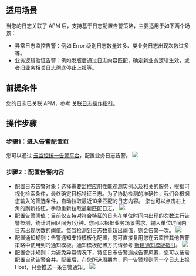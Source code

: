 ﻿## 适用场景

当您的日志关联了 APM 后，支持基于日志配置告警策略，主要适用于如下两个场景：

- 异常日志监控告警：例如 Error 级别日志数量过多、类业务日志出现次数过多等。
- 业务逻辑验证告警：例如发版后通过日志内容匹配，确定新业务逻辑生效，或者旧业务相关日志彻底停止上报等。

## 前提条件

您的日志已关联 APM，参考 [关联日志操作指引](https://cloud.tencent.com/document/product/1463/68736)。

## 操作步骤

### 步骤1：进入告警配置页

您可以通过 [云监控统一告警平台](https://console.cloud.tencent.com/monitor/alarm2/history)，配置业务日志告警。
![](https://qcloudimg.tencent-cloud.cn/raw/e370c92490fcb7d114491ff7cfdcc229.png)

### 步骤2：配置告警内容

- 配置日志告警对象：选择需要监控应用性能观测实例以及相关的服务，根据可视化检索条件，最终确定目标特征日志。为了协助检测的准确性，我们会根据您输入的筛选条件，自动拉取最近10条匹配的日志内容。
您也可以点击右上角的刷新按钮，手动重新拉取最新匹配日志。
![](https://qcloudimg.tencent-cloud.cn/raw/023d8e7e098d04a5f651a5b344c83131.png)
- 配置告警阈值：目前仅支持对符合特征的日志在单位时间内出现的次数进行告警检测，统计时间区间为1分钟。您可以根据业务场景需求，输入单位时间内日志出现次数的阈值。每当检测到日志数量超出阈值，则会告警一次。
![](https://qcloudimg.tencent-cloud.cn/raw/0e4f434bf7f0c854047ba9ef3e2c5ec9.png)
- 配置通知规则：告警通知支持模板化配置，您可直接复用您在云监控其他告警策略中使用到的通知模板。通知模板配置方式请参考 [新建通知模版指引](https://cloud.tencent.com/document/product/248/50404)。
![](https://qcloudimg.tencent-cloud.cn/raw/9b4bea714fa86bde39174f2e2c9ccb0b.png)
- 配置合并规则：为避免异常情况下，特征日志告警造成告警风暴，您可以按需配置自动告警合并。配置后，在您所选周期内，同一告警规则同一个日志上报 Host，只会推送一条告警通知。
![](https://qcloudimg.tencent-cloud.cn/raw/ee0cee61f42b4ae9c6219b6fc26e0038.png)

